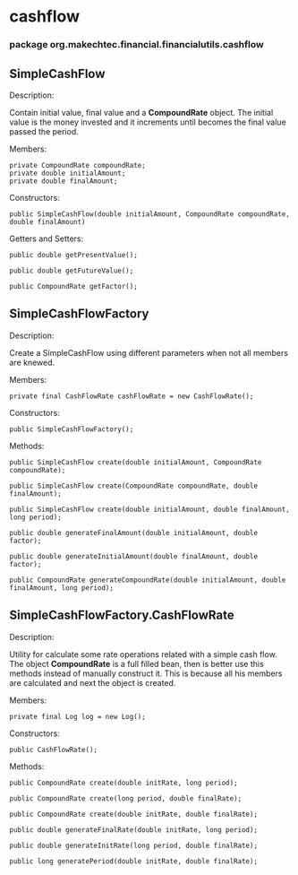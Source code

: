 # cashflow #
### package org.makechtec.financial.financialutils.cashflow ###

## SimpleCashFlow ## 

Description:

Contain initial value, final value and a __CompoundRate__ object.
The initial value is the money invested and it increments until becomes the final value passed
the period.

Members:

    private CompoundRate compoundRate;
    private double initialAmount;
    private double finalAmount;

Constructors:

    public SimpleCashFlow(double initialAmount, CompoundRate compoundRate, double finalAmount)

Getters and Setters:

    public double getPresentValue();

    public double getFutureValue();

    public CompoundRate getFactor();


## SimpleCashFlowFactory ## 

Description:

Create a SimpleCashFlow using different parameters when not all members are knewed.

Members:

    private final CashFlowRate cashFlowRate = new CashFlowRate();

Constructors:

    public SimpleCashFlowFactory();

Methods:

    public SimpleCashFlow create(double initialAmount, CompoundRate compoundRate);

    public SimpleCashFlow create(CompoundRate compoundRate, double finalAmount);

    public SimpleCashFlow create(double initialAmount, double finalAmount, long period);

    public double generateFinalAmount(double initialAmount, double factor);

    public double generateInitialAmount(double finalAmount, double factor);

    public CompoundRate generateCompoundRate(double initialAmount, double finalAmount, long period);



## SimpleCashFlowFactory.CashFlowRate ##

Description:

Utility for calculate some rate operations related with a simple cash flow.
The object __CompoundRate__ is a full filled bean, then is better use this methods instead of 
manually construct it. This is because all his members are calculated and next the object is created.

Members:

    private final Log log = new Log();

Constructors:

    public CashFlowRate();

Methods:

    public CompoundRate create(double initRate, long period);

    public CompoundRate create(long period, double finalRate);

    public CompoundRate create(double initRate, double finalRate);

    public double generateFinalRate(double initRate, long period);

    public double generateInitRate(long period, double finalRate);

    public long generatePeriod(double initRate, double finalRate);
